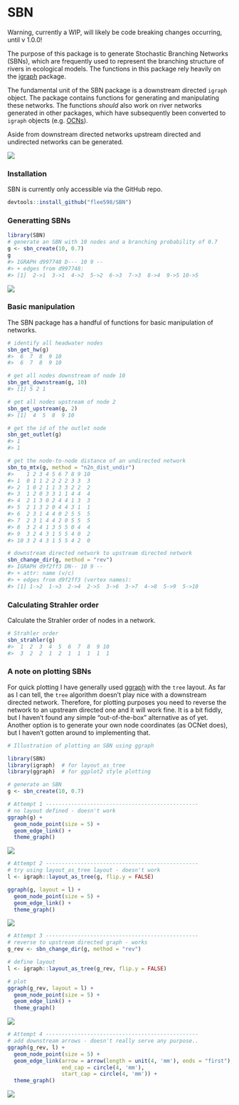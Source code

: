 
# SBN

<!-- badges: start -->
<!-- badges: end -->

Warning, currently a WIP, will likely be code breaking changes
occurring, until v 1.0.0!

The purpose of this package is to generate Stochastic Branching Networks
(SBNs), which are frequently used to represent the branching structure
of rivers in ecological models. The functions in this package rely
heavily on the [igraph](https://igraph.org/r/) package.

The fundamental unit of the SBN package is a downstream directed
`igraph` object. The package contains functions for generating and
manipulating these networks. The functions *should* also work on river
networks generated in other packages, which have subsequently been
converted to `igraph` objects
(e.g. [OCNs](https://cran.r-project.org/web/packages/OCNet/vignettes/OCNet.html)).

Aside from downstream directed networks upstream directed and undirected
networks can be generated.

![](man/figures/unnamed-chunk-2-1.png)<!-- -->

### Installation

SBN is currently only accessible via the GitHub repo.

``` r
devtools::install_github("flee598/SBN")
```

### Generatting SBNs

``` r
library(SBN)
# generate an SBN with 10 nodes and a branching probability of 0.7
g <- sbn_create(10, 0.7)
g
#> IGRAPH d997748 D--- 10 9 -- 
#> + edges from d997748:
#> [1]  2->1  3->1  4->2  5->2  6->3  7->3  8->4  9->5 10->5
```

![](man/figures/unnamed-chunk-5-1.png)<!-- -->

### Basic manipulation

The SBN package has a handful of functions for basic manipulation of
networks.

``` r
# identify all headwater nodes
sbn_get_hw(g)
#>  6  7  8  9 10 
#>  6  7  8  9 10

# get all nodes downstream of node 10
sbn_get_downstream(g, 10)
#> [1] 5 2 1

# get all nodes upstream of node 2
sbn_get_upstream(g, 2)
#> [1]  4  5  8  9 10

# get the id of the outlet node
sbn_get_outlet(g)
#> 1 
#> 1

# get the node-to-node distance of an undirected network
sbn_to_mtx(g, method = "n2n_dist_undir")
#>    1 2 3 4 5 6 7 8 9 10
#> 1  0 1 1 2 2 2 2 3 3  3
#> 2  1 0 2 1 1 3 3 2 2  2
#> 3  1 2 0 3 3 1 1 4 4  4
#> 4  2 1 3 0 2 4 4 1 3  3
#> 5  2 1 3 2 0 4 4 3 1  1
#> 6  2 3 1 4 4 0 2 5 5  5
#> 7  2 3 1 4 4 2 0 5 5  5
#> 8  3 2 4 1 3 5 5 0 4  4
#> 9  3 2 4 3 1 5 5 4 0  2
#> 10 3 2 4 3 1 5 5 4 2  0

# downstream directed network to upstream directed network
sbn_change_dir(g, method = "rev")
#> IGRAPH d9f2ff3 DN-- 10 9 -- 
#> + attr: name (v/c)
#> + edges from d9f2ff3 (vertex names):
#> [1] 1->2  1->3  2->4  2->5  3->6  3->7  4->8  5->9  5->10
```

### Calculating Strahler order

Calculate the Strahler order of nodes in a network.

``` r
# Strahler order
sbn_strahler(g)
#>  1  2  3  4  5  6  7  8  9 10 
#>  3  2  2  1  2  1  1  1  1  1
```

### A note on plotting SBNs

For quick plotting I have generally used
[ggraph](https://www.data-imaginist.com/2017/ggraph-introduction-layouts/)
with the `tree` layout. As far as I can tell, the `tree` algorithm
doesn’t play nice with a downstream directed network. Therefore, for
plotting purposes you need to reverse the network to an upstream
directed one and it will work fine. It is a bit fiddly, but I haven’t
found any simple “out-of-the-box” alternative as of yet. Another option
is to generate your own node coordinates (as OCNet does), but I haven’t
gotten around to implementing that.

``` r
# Illustration of plotting an SBN using ggraph

library(SBN)
library(igraph)  # for layout_as_tree
library(ggraph)  # for ggplot2 style plotting

# generate an SBN
g <- sbn_create(10, 0.7)

# Attempt 1 ------------------------------------------------
# no layout defined - doesn't work
ggraph(g) +
  geom_node_point(size = 5) +
  geom_edge_link() +
  theme_graph()
```

![](man/figures/unnamed-chunk-8-1.png)<!-- -->

``` r
# Attempt 2 ------------------------------------------------
# try using layout_as_tree layout - doesn't work
l <- igraph::layout_as_tree(g, flip.y = FALSE)

ggraph(g, layout = l) +
  geom_node_point(size = 5) +
  geom_edge_link() +
  theme_graph()
```

![](man/figures/unnamed-chunk-8-2.png)<!-- -->

``` r
# Attempt 3 ------------------------------------------------
# reverse to upstream directed graph - works
g_rev <- sbn_change_dir(g, method = "rev")

# define layout
l <- igraph::layout_as_tree(g_rev, flip.y = FALSE)

# plot
ggraph(g_rev, layout = l) +
  geom_node_point(size = 5) +
  geom_edge_link() +
  theme_graph()
```

![](man/figures/unnamed-chunk-8-3.png)<!-- -->

``` r
# Attempt 4 ------------------------------------------------
# add downstream arrows - doesn't really serve any purpose..
ggraph(g_rev, l) +
  geom_node_point(size = 5) +
  geom_edge_link(arrow = arrow(length = unit(4, 'mm'), ends = "first"),
                 end_cap = circle(4, 'mm'),
                 start_cap = circle(4, 'mm')) +
  theme_graph()
```

![](man/figures/unnamed-chunk-8-4.png)<!-- -->
